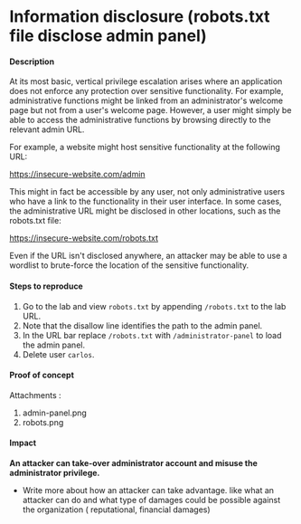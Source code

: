 # Information disclosure (robots.txt file disclose admin panel)

#### Description
At its most basic, vertical privilege escalation arises where an application does not enforce any protection over sensitive functionality. For example, administrative functions might be linked from an administrator's welcome page but not from a user's welcome page. However, a user might simply be able to access the administrative functions by browsing directly to the relevant admin URL.

For example, a website might host sensitive functionality at the following URL:

https://insecure-website.com/admin

This might in fact be accessible by any user, not only administrative users who have a link to the functionality in their user interface. In some cases, the administrative URL might be disclosed in other locations, such as the robots.txt file:

https://insecure-website.com/robots.txt

Even if the URL isn't disclosed anywhere, an attacker may be able to use a wordlist to brute-force the location of the sensitive functionality. 


#### Steps to reproduce

1. Go to the lab and view `robots.txt` by appending `/robots.txt` to the lab URL.
2. Note that the disallow line identifies the path to the admin panel. 
3. In the URL bar replace `/robots.txt` with `/administrator-panel` to load the admin panel. 
4. Delete user `carlos`. 

#### Proof of concept

Attachments :

1. admin-panel.png
2. robots.png

#### Impact 

**An attacker can take-over administrator account and misuse the administrator privilege.**

* Write more about how an attacker can take advantage. like what an attacker can do and what type of damages could be possible against the organization (	  reputational, financial damages)